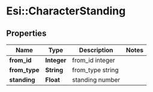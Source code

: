 # Esi::CharacterStanding

## Properties
Name | Type | Description | Notes
------------ | ------------- | ------------- | -------------
**from_id** | **Integer** | from_id integer | 
**from_type** | **String** | from_type string | 
**standing** | **Float** | standing number | 


